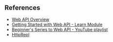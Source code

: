 ## References

- [Web API Overview](https://docs.microsoft.com/en-us/aspnet/core/web-api/?view=aspnetcore-5.0)
- [Getting Started with Web API - Learn Module](https://docs.microsoft.com/en-us/learn/modules/build-web-api-aspnet-core/)
- [Beginner's Series to Web API - YouTube playlist](https://www.youtube.com/playlist?list=PLdo4fOcmZ0oVjOKgzsWqdFVvzGL2_d72v)
- [HttpRepl](https://docs.microsoft.com/en-us/aspnet/core/web-api/http-repl/?view=aspnetcore-5.0&tabs=windows)
